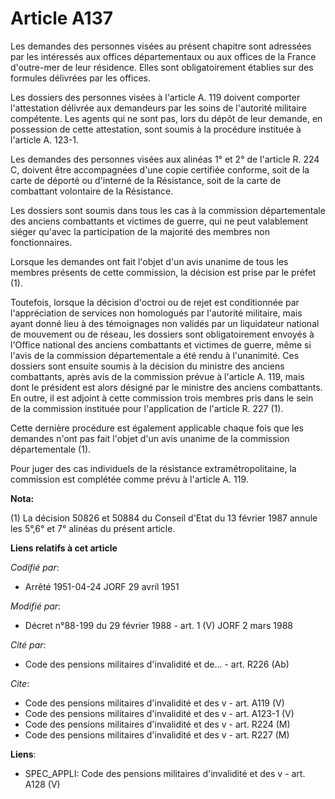 # Article A137

Les demandes des personnes visées au présent chapitre sont adressées par les intéressés aux offices départementaux ou aux
offices de la France d'outre-mer de leur résidence. Elles sont obligatoirement établies sur des formules délivrées par les
offices.

Les dossiers des personnes visées à l'article A. 119 doivent comporter l'attestation délivrée aux demandeurs par les soins de
l'autorité militaire compétente. Les agents qui ne sont pas, lors du dépôt de leur demande, en possession de cette
attestation, sont soumis à la procédure instituée à l'article A. 123-1.

Les demandes des personnes visées aux alinéas 1° et 2° de l'article R. 224 C, doivent être accompagnées d'une copie certifiée
conforme, soit de la carte de déporté ou d'interné de la Résistance, soit de la carte de combattant volontaire de la
Résistance.

Les dossiers sont soumis dans tous les cas à la commission départementale des anciens combattants et victimes de guerre, qui
ne peut valablement siéger qu'avec la participation de la majorité des membres non fonctionnaires.

Lorsque les demandes ont fait l'objet d'un avis unanime de tous les membres présents de cette commission, la décision est
prise par le préfet (1).

Toutefois, lorsque la décision d'octroi ou de rejet est conditionnée par l'appréciation de services non homologués par
l'autorité militaire, mais ayant donné lieu à des témoignages non validés par un liquidateur national de mouvement ou de
réseau, les dossiers sont obligatoirement envoyés à l'Office national des anciens combattants et victimes de guerre, même si
l'avis de la commission départementale a été rendu à l'unanimité. Ces dossiers sont ensuite soumis à la décision du ministre
des anciens combattants, après avis de la commission prévue à l'article A. 119, mais dont le président est alors désigné par
le ministre des anciens combattants. En outre, il est adjoint à cette commission trois membres pris dans le sein de la
commission instituée pour l'application de l'article R. 227 (1).

Cette dernière procédure est également applicable chaque fois que les demandes n'ont pas fait l'objet d'un avis unanime de la
commission départementale (1).

Pour juger des cas individuels de la résistance extramétropolitaine, la commission est complétée comme prévu à l'article A.
119.

**Nota:**

(1) La décision 50826 et 50884 du Conseil d'Etat du 13 février 1987 annule les 5°,6° et 7° alinéas du présent article.

**Liens relatifs à cet article**

_Codifié par_:

  - Arrêté 1951-04-24 JORF 29 avril 1951

_Modifié par_:

  - Décret n°88-199 du 29 février 1988 - art. 1 (V) JORF 2 mars 1988

_Cité par_:

  - Code des pensions militaires d'invalidité et de... - art. R226 (Ab)

_Cite_:

  - Code des pensions militaires d'invalidité et des v - art. A119 (V)
  - Code des pensions militaires d'invalidité et des v - art. A123-1 (V)
  - Code des pensions militaires d'invalidité et des v - art. R224 (M)
  - Code des pensions militaires d'invalidité et des v - art. R227 (M)

**Liens**:

  - SPEC_APPLI: Code des pensions militaires d'invalidité et des v - art. A128 (V)
